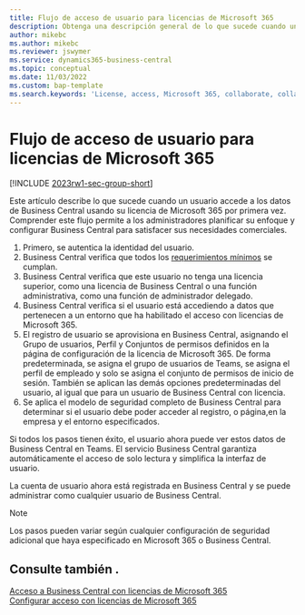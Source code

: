 ```yaml
---
title: Flujo de acceso de usuario para licencias de Microsoft 365
description: Obtenga una descripción general de lo que sucede cuando un usuario accede a los datos de Business Central usando su licencia de Microsoft 365 por primera vez.
author: mikebc
ms.author: mikebc
ms.reviewer: jswymer
ms.service: dynamics365-business-central
ms.topic: conceptual
ms.date: 11/03/2022
ms.custom: bap-template
ms.search.keywords: 'License, access, Microsoft 365, collaborate, collaboration, Teams, Microsoft Teams'
---
```

# <a name="user-access-flow-for-microsoft-365-licenses"></a><a name="user-access-flow-for-microsoft-365-licenses"></a>Flujo de acceso de usuario para licencias de Microsoft 365

[!INCLUDE [2023rw1-sec-group-short](includes/2023rw1-sec-group-short.md)]

Este artículo describe lo que sucede cuando un usuario accede a los datos de Business Central usando su licencia de Microsoft 365 por primera vez. Comprender este flujo permite a los administradores planificar su enfoque y configurar Business Central para satisfacer sus necesidades comerciales.

1. Primero, se autentica la identidad del usuario. 
2. Business Central verifica que todos los [requerimientos mínimos](admin-access-with-m365-license.md#minimum-requirements) se cumplan.
3. Business Central verifica que este usuario no tenga una licencia superior, como una licencia de Business Central o una función administrativa, como una función de administrador delegado. 
4. Business Central verifica si el usuario está accediendo a datos que pertenecen a un entorno que ha habilitado el acceso con licencias de Microsoft 365. 
5. El registro de usuario se aprovisiona en Business Central, asignando el Grupo de usuarios, Perfil y Conjuntos de permisos definidos en la página de configuración de la licencia de Microsoft 365. De forma predeterminada, se asigna el grupo de usuarios de Teams, se asigna el perfil de empleado y solo se asigna el conjunto de permisos de inicio de sesión. También se aplican las demás opciones predeterminadas del usuario, al igual que para un usuario de Business Central con licencia. 
6. Se aplica el modelo de seguridad completo de Business Central para determinar si el usuario debe poder acceder al registro, o página,en la empresa y el entorno especificados. 

Si todos los pasos tienen éxito, el usuario ahora puede ver estos datos de Business Central en Teams. El servicio Business Central garantiza automáticamente el acceso de solo lectura y simplifica la interfaz de usuario. 

La cuenta de usuario ahora está registrada en Business Central y se puede administrar como cualquier usuario de Business Central.

> [!NOTE]
> Los pasos pueden variar según cualquier configuración de seguridad adicional que haya especificado en Microsoft 365 o Business Central.

## <a name="see-also"></a><a name="see-also"></a>Consulte también .

[Acceso a Business Central con licencias de Microsoft 365](admin-access-with-m365-license.md#minimum-requirements)  
[Configurar acceso con licencias de Microsoft 365](admin-access-with-m365-license-setup.md)  
